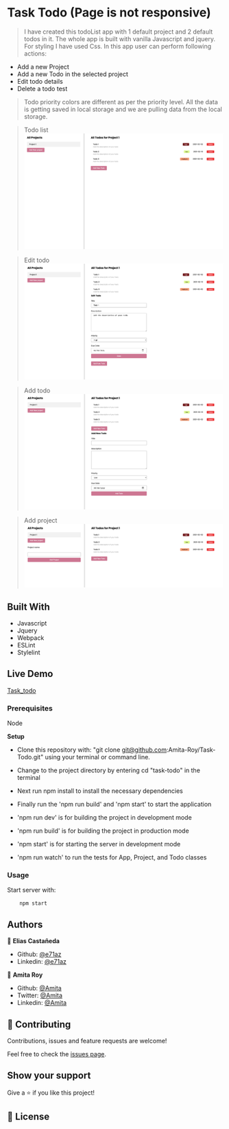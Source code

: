 # Task Todo (Page is not responsive)

> I have created this todoList app with 1 default project and 2 default todos in it. The whole app is built with vanilla Javascript and jquery. For styling I have used Css. In this app user can perform following actions:

- Add a new Project
- Add a new Todo in the selected project
- Edit todo details
- Delete a todo test

> Todo priority colors are different as per the priority level. All the data is getting saved in local storage and we are pulling data from the local storage.

> Todo list
> ![Homepage](./src/assets/images/homepage.png)

> Edit todo
> ![Edit Todo](./src/assets/images/editTodo.png)

> Add todo
> ![Add Todo](./src/assets/images/addTodo.png)

> Add project
> ![Add Project](./src/assets/images/addProject.png)

## Built With

- Javascript
- Jquery
- Webpack
- ESLint
- Stylelint

## Live Demo

[Task_todo](https://task-todo-git-working-branch.royamita.vercel.app)

### Prerequisites

Node

**Setup**

- Clone this repository with: "git clone git@github.com:Amita-Roy/Task-Todo.git" using your terminal or command line.

- Change to the project directory by entering cd "task-todo" in the terminal

- Next run npm install to install the necessary dependencies

- Finally run the 'npm run build' and 'npm start' to start the application

- 'npm run dev' is for building the project in development mode

- 'npm run build' is for building the project in production mode

- 'npm start' is for starting the server in development mode

- 'npm run watch' to run the tests for App, Project, and Todo classes

### Usage

Start server with:

```
    npm start
```

## Authors

👤 **Elias Castañeda**

- Github: [@e71az](https://github.com/e71az)
- Linkedin: [@e71az](https://www.linkedin.com/in/eliasecasta/)

👤 **Amita Roy**

- Github: [@Amita](https://github.com/Amita-Roy)
- Twitter: [@Amita](https://twitter.com/AmitaRoy14)
- Linkedin: [@Amita](https://www.linkedin.com/in/amita-roy-3b823b68/)

## 🤝 Contributing

Contributions, issues and feature requests are welcome!

Feel free to check the [issues page](issues/).

## Show your support

Give a ⭐️ if you like this project!

## 📝 License
